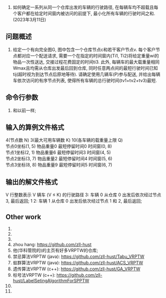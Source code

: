 1. 如何确定一系列从同一个仓库出发的车辆的行驶路径, 在每辆车均不超载且每个客户都在给定时间窗内被访问的前提下, 最小化所有车辆的行驶时间之和. (2023年3月11日)

## 问题概述
1. 给定一个有向完全图G, 图中包含一个仓库节点c和若干客户节点v. 每个客户节点都对应一个配送请求, 需要一个在指定的时间窗内(Ti1, Ti2)将给定重量wi的物品一次性送达, 交接过程花费固定的时间ti3. 此外, 每辆车的最大载重量相同Wmax且均需从仓库出发最后回到仓库, 同时任意两点间的最短行驶时间已知 tij(超时视为到达节点后原地等待). 请确定使用几辆车(P)参与配送, 并给出每辆车依次访问的有序节点列表, 使得所有车辆的总行驶时间(tv1+tv2+tv3)最短.

## 命令行参数
1. 和以前一样; 

## 输入的算例文件格式
4(节点数 N) 3(最大可用车辆数 K) 10(各车辆的载重量上限 Q)  
节点0坐标(1, 5) 物品重量0 最短停留时间0 时间窗(0, 8)  
节点1坐标(2, 1) 物品重量6 最短停留时间3 时间窗(4, 5)  
节点2坐标(3, 7) 物品重量2 最短停留时间4 时间窗(5, 6)  
节点3坐标(8, 8) 物品重量9 最短停留时间5 时间窗(6, 7)  

## 输出的解文件格式
V 行整数表示 V 辆车 (V ≤ K) 的行驶路径
3: 车辆 0 从仓库 0 出发后依次经过节点 3, 最后返回;
1 2: 车辆 1 从仓库 0 出发后依次经过节点 1 和 2, 最后返回; 


## Other work
1. 
2. 
3. 
4. zhou hang: https://github.com/zll-hust
5. 他(华科管院的)的主页有好多VRPTW的仓库; 
6. 禁忌算法VRPTW (java): https://github.com/zll-hust/Tabu_VRPTW
7. 蚁群算法VRPTW (java): https://github.com/zll-hust/ACS_VRPTW
8. 遗传算法VRPTW (c++): https://github.com/zll-hust/GA_VRPTW
9. 标号法VRPTW (c++): https://github.com/zll-hust/LabelSetingAlgorithmForSPPTW
10. 
11. 



